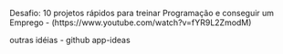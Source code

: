 
<p>Desafio: 10 projetos rápidos para treinar Programação e conseguir um Emprego - (https://www.youtube.com/watch?v=fYR9L2ZmodM)</p>


outras idéias - github app-ideas